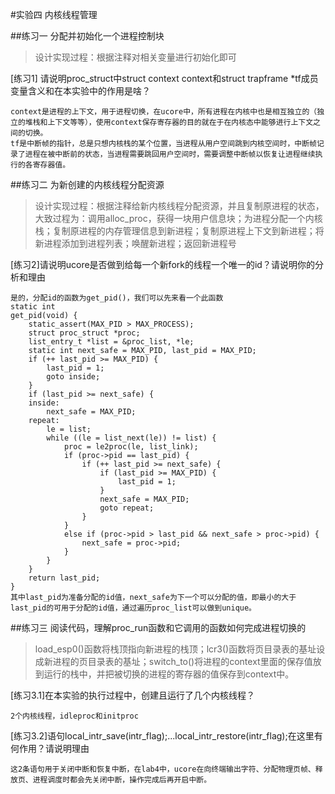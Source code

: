 #实验四 内核线程管理

##练习一 分配并初始化一个进程控制块
>设计实现过程：根据注释对相关变量进行初始化即可

[练习1] 请说明proc_struct中struct context context和struct trapframe *tf成员变量含义和在本实验中的作用是啥？
```
context是进程的上下文，用于进程切换，在ucore中，所有进程在内核中也是相互独立的（独立的堆栈和上下文等等），使用context保存寄存器的目的就在于在内核态中能够进行上下文之间的切换。
tf是中断帧的指针，总是只想内核栈的某个位置，当进程从用户空间跳到内核空间时，中断帧记录了进程在被中断前的状态，当进程需要跳回用户空间时，需要调整中断帧以恢复让进程继续执行的各寄存器值。
```
##练习二 为新创建的内核线程分配资源
>设计实现过程：根据注释给新内核线程分配资源，并且复制原进程的状态，大致过程为：调用alloc_proc，获得一块用户信息块；为进程分配一个内核栈；复制原进程的内存管理信息到新进程；复制原进程上下文到新进程；将新进程添加到进程列表；唤醒新进程；返回新进程号

[练习2]请说明ucore是否做到给每一个新fork的线程一个唯一的id？请说明你的分析和理由
```
是的，分配id的函数为get_pid()，我们可以先来看一个此函数
static int
get_pid(void) {
    static_assert(MAX_PID > MAX_PROCESS);
    struct proc_struct *proc;
    list_entry_t *list = &proc_list, *le;
    static int next_safe = MAX_PID, last_pid = MAX_PID;
    if (++ last_pid >= MAX_PID) {
        last_pid = 1;
        goto inside;
    }
    if (last_pid >= next_safe) {
    inside:
        next_safe = MAX_PID;
    repeat:
        le = list;
        while ((le = list_next(le)) != list) {
            proc = le2proc(le, list_link);
            if (proc->pid == last_pid) {
                if (++ last_pid >= next_safe) {
                    if (last_pid >= MAX_PID) {
                        last_pid = 1;
                    }
                    next_safe = MAX_PID;
                    goto repeat;
                }
            }
            else if (proc->pid > last_pid && next_safe > proc->pid) {
                next_safe = proc->pid;
            }
        }
    }
    return last_pid;
}	
其中last_pid为准备分配的id值，next_safe为下一个可以分配的值，即最小的大于last_pid的可用于分配的id值，通过遍历proc_list可以做到unique。
```

##练习三 阅读代码，理解proc_run函数和它调用的函数如何完成进程切换的
>load_esp0()函数将栈顶指向新进程的栈顶；lcr3()函数将页目录表的基址设成新进程的页目录表的基址；switch_to()将进程的context里面的保存值放到运行的栈中，并把被切换的进程的寄存器的值保存到context中。

[练习3.1]在本实验的执行过程中，创建且运行了几个内核线程？
```
2个内核线程，idleproc和initproc
```
[练习3.2]语句local_intr_save(intr_flag);...local_intr_restore(intr_flag);在这里有何作用？请说明理由
```
这2条语句用于关闭中断和恢复中断，在lab4中，ucore在向终端输出字符、分配物理页帧、释放页、进程调度时都会先关闭中断，操作完成后再开启中断。
```
